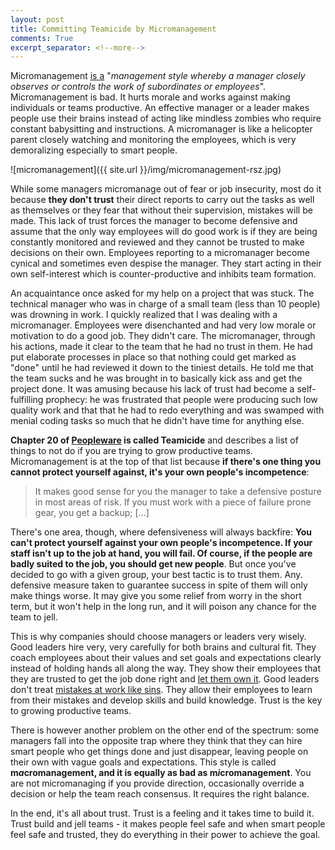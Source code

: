 ```yaml
---
layout: post
title: Committing Teamicide by Micromanagement
comments: True
excerpt_separator: <!--more-->
---
```


Micromanagement [is a](https://en.wikipedia.org/wiki/Micromanagement) "*management style whereby a manager closely observes or controls the work of subordinates or employees*". Micromanagement is bad. It hurts morale and works against making individuals or teams productive. An effective manager or a leader makes people use their brains instead of acting like mindless zombies who require constant babysitting and instructions. A micromanager is like a helicopter parent closely watching and monitoring the employees, which is very demoralizing especially to smart people.

<!--more-->

![micromanagement]({{ site.url }}/img/micromanagement-rsz.jpg)

While some managers micromanage out of fear or job insecurity, most do it because **they don't trust** their direct reports to carry out the tasks as well as themselves or they fear that without their supervision, mistakes will be made. This lack of trust forces the manager to become defensive and assume that the only way employees will do good work is if they are being constantly monitored and reviewed and they cannot be trusted to make decisions on their own. Employees reporting to a micromanager become cynical and sometimes even despise the manager. They start acting in their own self-interest which is counter-productive and inhibits team formation.

An acquaintance once asked for my help on a project that was stuck. The technical manager who was in charge of a small team (less than 10 people) was drowning in work. I quickly realized that I was dealing with a micromanager. Employees were disenchanted and had very low morale or motivation to do a good job. They didn't care. The micromanager, through his actions, made it clear to the team that he had no trust in them. He had put elaborate processes in place so that nothing could get marked as "done" until he had reviewed it down to the tiniest details. He told me that the team sucks and he was brought in to basically kick ass and get the project done. It was amusing because his lack of trust had become a self-fulfilling prophecy: he was frustrated that people were producing such low quality work and that that he had to redo everything and was swamped with menial coding tasks so much that he didn't have time for anything else.

**Chapter 20 of [Peopleware](https://www.amazon.com/Peopleware-Productive-Projects-Teams-Second/dp/0932633439) is called Teamicide** and describes a list of things to not do if you are trying to grow productive teams. Micromanagement is at the top of that list because **if there's one thing you cannot protect yourself against, it's your own people's incompetence**:

> It makes good sense for you the manager to take a defensive posture in most areas of risk. If you must work with a piece of failure prone gear, you get a backup; [...]
>
There's one area, though, where defensiveness will always backfire: **You can't protect yourself against your own people's incompetence. If your staff isn't up to the job at hand, you will fail. Of course, if the people are badly suited to the job, you should get new people**. But once you've decided to go with a given group, your best tactic is to trust them. Any. defensive measure taken to guarantee success in spite of them will only make things worse. It may give you some relief from worry in the short term, but it won't help in the long run, and it will poison any chance for the team to jell.

This is why companies should choose managers or leaders very wisely. Good leaders hire very, very carefully for both brains and cultural fit. They coach employees about their values and set goals and expectations clearly instead of holding hands all along the way. They show their employees that they are trusted to get the job done right and [let them own it](https://codeahoy.com/2016/04/12/let-them-own-it/). Good leaders don't treat [mistakes at work like sins](https://codeahoy.com/2016/04/14/mistakes-at-work-are-not-sins/). They allow their employees to learn from their mistakes and develop skills and build knowledge. Trust is the key to growing productive teams.

There is however another problem on the other end of the spectrum: some managers fall into the opposite trap where they think that they can hire smart people who get things done and just disappear, leaving people on their own with vague goals and expectations. This style is called **m*a*cromanagement, and it is equally as bad as m*i*cromanagement**. You are not micromanaging if you provide direction, occasionally override a decision or help the team reach consensus. It requires the right balance.

In the end, it's all about trust. Trust is a feeling and it takes time to build it. Trust build and jell teams - it makes people feel safe and when smart people feel safe and trusted, they do everything in their power to achieve the goal.

